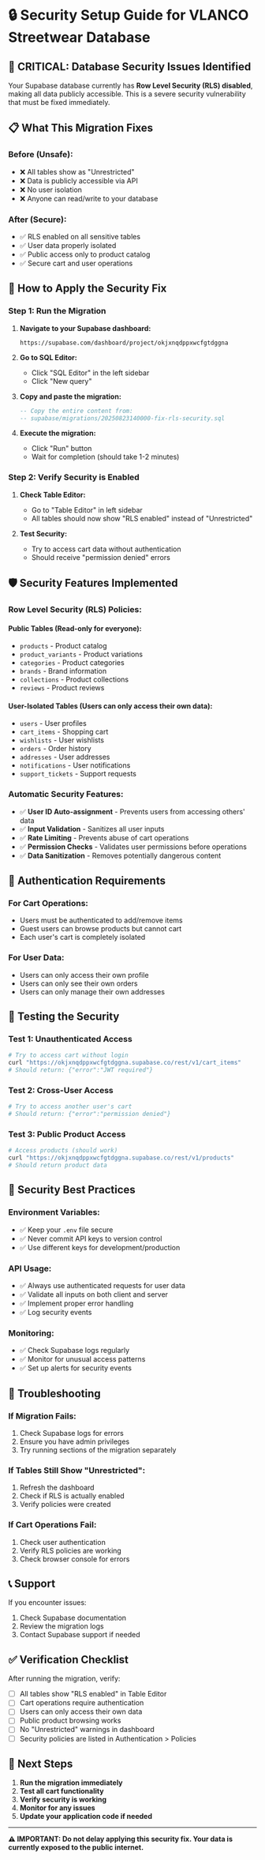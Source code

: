 # 🔒 Security Setup Guide for VLANCO Streetwear Database

## 🚨 CRITICAL: Database Security Issues Identified

Your Supabase database currently has **Row Level Security (RLS) disabled**, making all data publicly accessible. This is a severe security vulnerability that must be fixed immediately.

## 📋 What This Migration Fixes

### **Before (Unsafe):**
- ❌ All tables show as "Unrestricted"
- ❌ Data is publicly accessible via API
- ❌ No user isolation
- ❌ Anyone can read/write to your database

### **After (Secure):**
- ✅ RLS enabled on all sensitive tables
- ✅ User data properly isolated
- ✅ Public access only to product catalog
- ✅ Secure cart and user operations

## 🚀 How to Apply the Security Fix

### **Step 1: Run the Migration**

1. **Navigate to your Supabase dashboard:**
   ```
   https://supabase.com/dashboard/project/okjxnqdppxwcfgtdggna
   ```

2. **Go to SQL Editor:**
   - Click "SQL Editor" in the left sidebar
   - Click "New query"

3. **Copy and paste the migration:**
   ```sql
   -- Copy the entire content from:
   -- supabase/migrations/20250823140000-fix-rls-security.sql
   ```

4. **Execute the migration:**
   - Click "Run" button
   - Wait for completion (should take 1-2 minutes)

### **Step 2: Verify Security is Enabled**

1. **Check Table Editor:**
   - Go to "Table Editor" in left sidebar
   - All tables should now show "RLS enabled" instead of "Unrestricted"

2. **Test Security:**
   - Try to access cart data without authentication
   - Should receive "permission denied" errors

## 🛡️ Security Features Implemented

### **Row Level Security (RLS) Policies:**

#### **Public Tables (Read-only for everyone):**
- `products` - Product catalog
- `product_variants` - Product variations
- `categories` - Product categories
- `brands` - Brand information
- `collections` - Product collections
- `reviews` - Product reviews

#### **User-Isolated Tables (Users can only access their own data):**
- `users` - User profiles
- `cart_items` - Shopping cart
- `wishlists` - User wishlists
- `orders` - Order history
- `addresses` - User addresses
- `notifications` - User notifications
- `support_tickets` - Support requests

### **Automatic Security Features:**
- ✅ **User ID Auto-assignment** - Prevents users from accessing others' data
- ✅ **Input Validation** - Sanitizes all user inputs
- ✅ **Rate Limiting** - Prevents abuse of cart operations
- ✅ **Permission Checks** - Validates user permissions before operations
- ✅ **Data Sanitization** - Removes potentially dangerous content

## 🔐 Authentication Requirements

### **For Cart Operations:**
- Users must be authenticated to add/remove items
- Guest users can browse products but cannot cart
- Each user's cart is completely isolated

### **For User Data:**
- Users can only access their own profile
- Users can only see their own orders
- Users can only manage their own addresses

## 🧪 Testing the Security

### **Test 1: Unauthenticated Access**
```bash
# Try to access cart without login
curl "https://okjxnqdppxwcfgtdggna.supabase.co/rest/v1/cart_items"
# Should return: {"error":"JWT required"}
```

### **Test 2: Cross-User Access**
```bash
# Try to access another user's cart
# Should return: {"error":"permission denied"}
```

### **Test 3: Public Product Access**
```bash
# Access products (should work)
curl "https://okjxnqdppxwcfgtdggna.supabase.co/rest/v1/products"
# Should return product data
```

## 🚨 Security Best Practices

### **Environment Variables:**
- ✅ Keep your `.env` file secure
- ✅ Never commit API keys to version control
- ✅ Use different keys for development/production

### **API Usage:**
- ✅ Always use authenticated requests for user data
- ✅ Validate all inputs on both client and server
- ✅ Implement proper error handling
- ✅ Log security events

### **Monitoring:**
- ✅ Check Supabase logs regularly
- ✅ Monitor for unusual access patterns
- ✅ Set up alerts for security events

## 🔧 Troubleshooting

### **If Migration Fails:**
1. Check Supabase logs for errors
2. Ensure you have admin privileges
3. Try running sections of the migration separately

### **If Tables Still Show "Unrestricted":**
1. Refresh the dashboard
2. Check if RLS is actually enabled
3. Verify policies were created

### **If Cart Operations Fail:**
1. Check user authentication
2. Verify RLS policies are working
3. Check browser console for errors

## 📞 Support

If you encounter issues:
1. Check Supabase documentation
2. Review the migration logs
3. Contact Supabase support if needed

## ✅ Verification Checklist

After running the migration, verify:

- [ ] All tables show "RLS enabled" in Table Editor
- [ ] Cart operations require authentication
- [ ] Users can only access their own data
- [ ] Public product browsing works
- [ ] No "Unrestricted" warnings in dashboard
- [ ] Security policies are listed in Authentication > Policies

## 🎯 Next Steps

1. **Run the migration immediately**
2. **Test all cart functionality**
3. **Verify security is working**
4. **Monitor for any issues**
5. **Update your application code if needed**

---

**⚠️ IMPORTANT: Do not delay applying this security fix. Your data is currently exposed to the public internet.**
